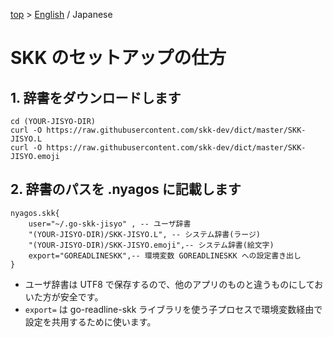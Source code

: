 [top](../readme.md) &gt; [English](./10-SetupSKK_en.md) / Japanese

SKK のセットアップの仕方
========================

## 1. 辞書をダウンロードします

    cd (YOUR-JISYO-DIR)
    curl -O https://raw.githubusercontent.com/skk-dev/dict/master/SKK-JISYO.L
    curl -O https://raw.githubusercontent.com/skk-dev/dict/master/SKK-JISYO.emoji

## 2. 辞書のパスを .nyagos に記載します

    nyagos.skk{
        user="~/.go-skk-jisyo" , -- ユーザ辞書
        "(YOUR-JISYO-DIR)/SKK-JISYO.L", -- システム辞書(ラージ)
        "(YOUR-JISYO-DIR)/SKK-JISYO.emoji",-- システム辞書(絵文字)
        export="GOREADLINESKK",-- 環境変数 GOREADLINESKK への設定書き出し
    }

- ユーザ辞書は UTF8 で保存するので、他のアプリのものと違うものにしておいた方が安全です。
- `export=` は go-readline-skk ライブラリを使う子プロセスで環境変数経由で設定を共用するために使います。

[go-readline-skk]: https://github.com/nyaosorg/go-readline-skk
